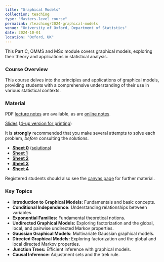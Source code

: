 ```yaml
---
title: "Graphical Models"
collection: teaching
type: "Masters-level course"
permalink: /teaching/2024-graphical-models
venue: "University of Oxford, Department of Statistics"
date: 2024-10-01
location: "Oxford, UK"
---
```


This Part C, OMMS and MSc module covers graphical models, exploring their theory and applications in statistical analysis.

### Course Overview

This course delves into the principles and applications of graphical models, providing students with a comprehensive understanding of their use in various statistical contexts.

### Material

PDF [lecture notes](https://www.stats.ox.ac.uk/~evans/gms/lecturenotes_24.pdf) are available, as are [online notes](https://www.stats.ox.ac.uk/~evans/gms/_book/).

[Slides](https://www.stats.ox.ac.uk/~evans/gms/slides_24_ho.pdf) ([4-up version for printing](https://www.stats.ox.ac.uk/~evans/gms/slides_24_4up.pdf))

It is **strongly** recommended that you make several attempts to solve each problem, _before_ consulting the solutions.

* **[Sheet 0](https://www.stats.ox.ac.uk/~evans/gms/w0.pdf)** ([solutions](https://www.stats.ox.ac.uk/~evans/gms/w0_sols.pdf))
* **[Sheet 1](https://www.stats.ox.ac.uk/~evans/gms/w1.pdf)**
* **[Sheet 2](https://www.stats.ox.ac.uk/~evans/gms/w2.pdf)**
* **[Sheet 3](https://www.stats.ox.ac.uk/~evans/gms/w3.pdf)**
* **[Sheet 4](https://www.stats.ox.ac.uk/~evans/gms/w4.pdf)**

Registered students should also see the [canvas page](https://canvas.ox.ac.uk/courses/274755) for further material.


### Key Topics

* **Introduction to Graphical Models:** Fundamentals and basic concepts.
* **Conditional Independence:** Understanding relationships between variables.
* **Exponential Families:** Fundamental theoretical notions.
* **Undirected Graphical Models:** Exploring factorization and the global, local, and pairwise undirected Markov properties.
* **Gaussian Graphical Models:** Multivariate Gaussian graphical models.
* **Directed Graphical Models:** Exploring factorization and the global and local directed Markov properties.
* **Junction Trees:** Efficient inference with graphical models.
* **Causal Inference:** Adjustment sets and the trek rule.


